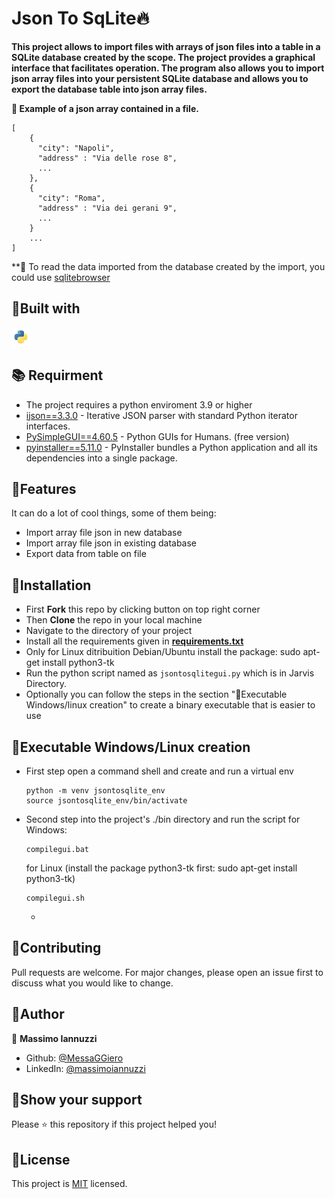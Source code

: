 # Json To SqLite🔥



**This project allows to import files with arrays of json files into a table in a SQLite database created by the scope.
The project provides a graphical interface that facilitates operation.
The program also allows you to import json array files into your persistent SQLite database and allows you to export the database table into json array files.**

**🔸 Example of a json array contained in a file.**
```
[
    {
      "city": "Napoli",
      "address" : "Via delle rose 8",
      ...  
    },
    {
      "city": "Roma",
      "address" : "Via dei gerani 9",
      ...  
    }
    ...
]

```
**🔸 To read the data imported from the database created by the import, you could use [sqlitebrowser](https://sqlitebrowser.org/)   
## 📌Built with

<code><img height="30" src="https://raw.githubusercontent.com/github/explore/80688e429a7d4ef2fca1e82350fe8e3517d3494d/topics/python/python.png"></code>

## 📚 Requirment
- The project requires a python enviroment 3.9 or higher
- [ijson==3.3.0](https://pypi.org/project/ijson/) - Iterative JSON parser with standard Python iterator interfaces.
- [PySimpleGUI==4.60.5](https://pypi.org/project/PySimpleGUI/4.60.5/) - Python GUIs for Humans. (free version)
- [pyinstaller==5.11.0](https://pypi.org/project/pyinstaller//) - PyInstaller bundles a Python application and all its dependencies into a single package.

## 📌Features

It can do a lot of cool things, some of them being:

- Import array file json in new database 
- Import array file json in existing database
- Export data from table on file

## 📌Installation

- First **Fork** this repo by clicking button on top right corner
- Then **Clone** the repo in your local machine
- Navigate to the directory of your project
- Install all the requirements given in **[requirements.txt](https://github.com/kishanrajput23/Jarvis-Desktop-Voice-Assistant/blob/main/Requirements.txt)**
- Only for Linux ditribuition Debian/Ubuntu install the package: sudo apt-get install python3-tk
- Run the python script named as ```jsontosqlitegui.py``` which is in Jarvis Directory.
- Optionally you can follow the steps in the section "📌Executable Windows/linux creation" to create a binary executable that is easier to use


## 📌Executable Windows/Linux creation

- First step open a command shell and create and run a virtual env
    ```
    python -m venv jsontosqlite_env
    source jsontosqlite_env/bin/activate
    ```
- Second step into the project's ./bin directory and run the script
    for Windows:
    ```
    compilegui.bat
    ```
    for Linux (install the package python3-tk first:  sudo apt-get install python3-tk)
    ```
    compilegui.sh
    ``` 
  - 
## 📌Contributing
Pull requests are welcome. For major changes, please open an issue first to discuss what you would like to change.

## 📌Author

👤 **Massimo Iannuzzi**

- Github: [@MessaGGiero](https://github.com/MessaGGiero)
- LinkedIn: [@massimoiannuzzi](https://www.linkedin.com/in/massimoiannuzzi)

## 📌Show your support

Please ⭐️ this repository if this project helped you!

## 📌License
This project is [MIT](https://choosealicense.com/licenses/mit/) licensed.
